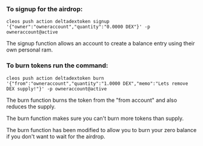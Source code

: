 ### To signup for the airdrop:
`cleos push action deltadextoken signup '{"owner":"owneraccount","quantity":"0.0000 DEX"}' -p owneraccount@active`

The signup function allows an account to create a balance entry using their own personal ram.


### To burn tokens run the command:
`cleos push action deltadextoken burn '{"from":"owneraccount","quantity":"1.0000 DEX","memo":"Lets remove DEX supply!"}' -p owneraccount@active`

The burn function burns the token from the "from account" and also reduces the supply.

The burn function makes sure you can't burn more tokens than supply.

The burn function has been modified to allow you to burn your zero balance if you don't want to wait for the airdrop.

